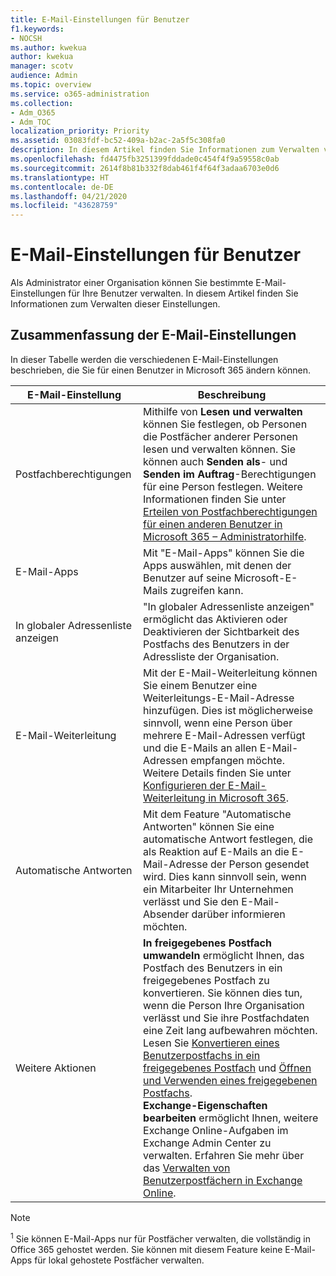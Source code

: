 ```yaml
---
title: E-Mail-Einstellungen für Benutzer
f1.keywords:
- NOCSH
ms.author: kwekua
author: kwekua
manager: scotv
audience: Admin
ms.topic: overview
ms.service: o365-administration
ms.collection:
- Adm_O365
- Adm_TOC
localization_priority: Priority
ms.assetid: 03083fdf-bc52-409a-b2ac-2a5f5c308fa0
description: In diesem Artikel finden Sie Informationen zum Verwalten von Einstellungen für Ihre Benutzer.
ms.openlocfilehash: fd4475fb3251399fddade0c454f4f9a59558c0ab
ms.sourcegitcommit: 2614f8b81b332f8dab461f4f64f3adaa6703e0d6
ms.translationtype: HT
ms.contentlocale: de-DE
ms.lasthandoff: 04/21/2020
ms.locfileid: "43628759"
---
```

# <a name="user-email-settings"></a>E-Mail-Einstellungen für Benutzer

Als Administrator einer Organisation können Sie bestimmte E-Mail-Einstellungen für Ihre Benutzer verwalten. In diesem Artikel finden Sie Informationen zum Verwalten dieser Einstellungen.

## <a name="summary-of-email-settings"></a>Zusammenfassung der E-Mail-Einstellungen

In dieser Tabelle werden die verschiedenen E-Mail-Einstellungen beschrieben, die Sie für einen Benutzer in Microsoft 365 ändern können.


|E-Mail-Einstellung|Beschreibung  |
|---------|---------|
|Postfachberechtigungen| Mithilfe von **Lesen und verwalten** können Sie festlegen, ob Personen die Postfächer anderer Personen lesen und verwalten können. Sie können auch **Senden als**- und **Senden im Auftrag**-Berechtigungen für eine Person festlegen. Weitere Informationen finden Sie unter [Erteilen von Postfachberechtigungen für einen anderen Benutzer in Microsoft 365 – Administratorhilfe](../add-users/give-mailbox-permissions-to-another-user.md). |
|E-Mail-Apps| Mit "E-Mail-Apps" können Sie die Apps auswählen, mit denen der Benutzer auf seine Microsoft-E-Mails zugreifen kann. |
|In globaler Adressenliste anzeigen| "In globaler Adressenliste anzeigen" ermöglicht das Aktivieren oder Deaktivieren der Sichtbarkeit des Postfachs des Benutzers in der Adressliste der Organisation. |
|E-Mail-Weiterleitung|Mit der E-Mail-Weiterleitung können Sie einem Benutzer eine Weiterleitungs-E-Mail-Adresse hinzufügen. Dies ist möglicherweise sinnvoll, wenn eine Person über mehrere E-Mail-Adressen verfügt und die E-Mails an allen E-Mail-Adressen empfangen möchte. Weitere Details finden Sie unter [Konfigurieren der E-Mail-Weiterleitung in Microsoft 365](configure-email-forwarding.md).|
|Automatische Antworten|Mit dem Feature "Automatische Antworten" können Sie eine automatische Antwort festlegen, die als Reaktion auf E-Mails an die E-Mail-Adresse der Person gesendet wird. Dies kann sinnvoll sein, wenn ein Mitarbeiter Ihr Unternehmen verlässt und Sie den E-Mail-Absender darüber informieren möchten.|
|Weitere Aktionen| **In freigegebenes Postfach umwandeln** ermöglicht Ihnen, das Postfach des Benutzers in ein freigegebenes Postfach zu konvertieren. Sie können dies tun, wenn die Person Ihre Organisation verlässt und Sie ihre Postfachdaten eine Zeit lang aufbewahren möchten. Lesen Sie [Konvertieren eines Benutzerpostfachs in ein freigegebenes Postfach](convert-user-mailbox-to-shared-mailbox.md) und [Öffnen und Verwenden eines freigegebenen Postfachs](https://support.office.com/article/open-and-use-a-shared-mailbox-in-outlook-d94a8e9e-21f1-4240-808b-de9c9c088afd).</br>**Exchange-Eigenschaften bearbeiten** ermöglicht Ihnen, weitere Exchange Online-Aufgaben im Exchange Admin Center zu verwalten. Erfahren Sie mehr über das [Verwalten von Benutzerpostfächern in Exchange Online](https://docs.microsoft.com/exchange/recipients-in-exchange-online/manage-user-mailboxes/manage-user-mailboxes).|

> [!NOTE]
>
> <sup>1</sup> Sie können E-Mail-Apps nur für Postfächer verwalten, die vollständig in Office 365 gehostet werden. Sie können mit diesem Feature keine E-Mail-Apps für lokal gehostete Postfächer verwalten.
